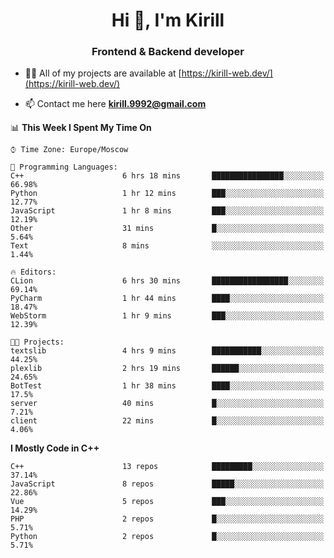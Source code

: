 <h1 align="center">Hi 👋, I'm Kirill</h1>
<h3 align="center">Frontend & Backend developer</h3>

- 👨‍💻 All of my projects are available at [https://kirill-web.dev/](https://kirill-web.dev/)

- 📫 Contact me here **kirill.9992@gmail.com**











<!--START_SECTION:waka-->
📊 **This Week I Spent My Time On** 

```text
⌚︎ Time Zone: Europe/Moscow

💬 Programming Languages: 
C++                      6 hrs 18 mins       ████████████████░░░░░░░░░   66.98% 
Python                   1 hr 12 mins        ███░░░░░░░░░░░░░░░░░░░░░░   12.77% 
JavaScript               1 hr 8 mins         ███░░░░░░░░░░░░░░░░░░░░░░   12.19% 
Other                    31 mins             █░░░░░░░░░░░░░░░░░░░░░░░░   5.64% 
Text                     8 mins              ░░░░░░░░░░░░░░░░░░░░░░░░░   1.44%

🔥 Editors: 
CLion                    6 hrs 30 mins       █████████████████░░░░░░░░   69.14% 
PyCharm                  1 hr 44 mins        ████░░░░░░░░░░░░░░░░░░░░░   18.47% 
WebStorm                 1 hr 9 mins         ███░░░░░░░░░░░░░░░░░░░░░░   12.39%

🐱‍💻 Projects: 
textslib                 4 hrs 9 mins        ███████████░░░░░░░░░░░░░░   44.25% 
plexlib                  2 hrs 19 mins       ██████░░░░░░░░░░░░░░░░░░░   24.65% 
BotTest                  1 hr 38 mins        ████░░░░░░░░░░░░░░░░░░░░░   17.5% 
server                   40 mins             █░░░░░░░░░░░░░░░░░░░░░░░░   7.21% 
client                   22 mins             █░░░░░░░░░░░░░░░░░░░░░░░░   4.06%

```

**I Mostly Code in C++** 

```text
C++                      13 repos            █████████░░░░░░░░░░░░░░░░   37.14% 
JavaScript               8 repos             █████░░░░░░░░░░░░░░░░░░░░   22.86% 
Vue                      5 repos             ███░░░░░░░░░░░░░░░░░░░░░░   14.29% 
PHP                      2 repos             █░░░░░░░░░░░░░░░░░░░░░░░░   5.71% 
Python                   2 repos             █░░░░░░░░░░░░░░░░░░░░░░░░   5.71%

```



<!--END_SECTION:waka-->
